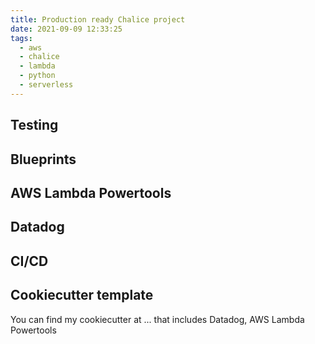 ```yaml
---
title: Production ready Chalice project
date: 2021-09-09 12:33:25
tags:
  - aws
  - chalice
  - lambda
  - python
  - serverless
---
```


## Testing

## Blueprints

## AWS Lambda Powertools 

## Datadog

## CI/CD

## Cookiecutter template
You can find my cookiecutter at ... that includes Datadog, AWS Lambda Powertools
